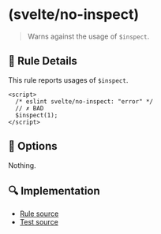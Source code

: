 # (svelte/no-inspect)

> Warns against the usage of `$inspect`.

## :book: Rule Details

This rule reports usages of `$inspect`.

<ESLintCodeBlock>

<!--eslint-skip-->

```svelte
<script>
  /* eslint svelte/no-inspect: "error" */
  // ✗ BAD
  $inspect(1);
</script>
```

</ESLintCodeBlock>

## :wrench: Options

Nothing.

## :mag: Implementation

- [Rule source](https://github.com/sveltejs/eslint-plugin-svelte/blob/main/packages/eslint-plugin-svelte/src/rules/no-inspect.ts)
- [Test source](https://github.com/sveltejs/eslint-plugin-svelte/blob/main/packages/eslint-plugin-svelte/tests/src/rules/no-inspect.ts)
